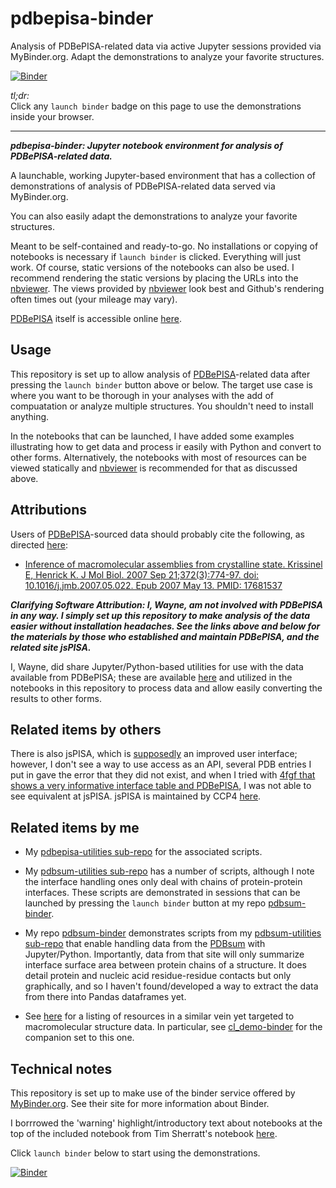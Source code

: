 # pdbepisa-binder
Analysis of PDBePISA-related data via active Jupyter sessions provided via MyBinder.org. Adapt the demonstrations to analyze your favorite structures.

[![Binder](https://mybinder.org/badge_logo.svg)](https://mybinder.org/v2/gh/fomightez/pdbepisa-binder/main?urlpath=%2Fnotebooks%2Findex.ipynb)


*tl;dr:*  
Click any `launch binder` badge on this page to use the demonstrations inside your browser.

------


***pdbepisa-binder:  Jupyter notebook environment for analysis of PDBePISA-related data.***

A launchable, working Jupyter-based environment that has a collection of demonstrations of analysis of PDBePISA-related data served via MyBinder.org.

You can also easily adapt the demonstrations to analyze your favorite structures.

Meant to be self-contained and ready-to-go. No installations or copying of notebooks is necessary if `launch binder` is clicked. Everything will just work. Of course, static versions of the notebooks can also be used. I recommend rendering the static versions by placing the URLs into the [nbviewer](https://nbviewer.jupyter.org/). The views provided by [nbviewer](https://nbviewer.jupyter.org/) look best and Github's rendering often times out (your mileage may vary).

[PDBePISA](https://www.ebi.ac.uk/pdbe/pisa/) itself is accessible online [here](https://www.ebi.ac.uk/pdbe/pisa/).



Usage
-----

This repository is set up to allow analysis of [PDBePISA](https://www.ebi.ac.uk/pdbe/pisa/)-related data after pressing the `launch binder` button above or below. The target use case is where you want to be thorough in your analyses with the add of compuatation or analyze multiple structures. You shouldn't need to install anything.

In the notebooks that can be launched, I have added some examples illustrating how to get data and process ir easily with Python and convert to other forms. Alternatively, the notebooks with most of resources can be viewed statically and [nbviewer](https://nbviewer.jupyter.org/) is recommended for that as discussed above.

## Attributions

Users of [PDBePISA](https://www.ebi.ac.uk/pdbe/pisa/)-sourced data should probably cite the following, as directed [here](https://www.ebi.ac.uk/pdbe/pisa/picite.html):

- [Inference of macromolecular assemblies from crystalline state. Krissinel E, Henrick K. J Mol Biol. 2007 Sep 21;372(3):774-97. doi: 10.1016/j.jmb.2007.05.022. Epub 2007 May 13. PMID: 17681537](https://pubmed.ncbi.nlm.nih.gov/17681537)

***Clarifying Software Attribution: I, Wayne, am not involved with PDBePISA in any way. I simply set up this repository to make analysis of the data easier without installation headaches. See the links above and below for the materials by those who established and maintain PDBePISA, and the related site jsPISA.***


I, Wayne, did share Jupyter/Python-based utilities for use with the data available from PDBePISA; these are available [here](https://github.com/fomightez/structurework/tree/master/pdbepisa-utilities) and utilized in the notebooks in this repository to process data and allow easily converting the results to other forms.



## Related items by others

There is also jsPISA, which is [supposedly](https://pubmed.ncbi.nlm.nih.gov/25908787/) an improved user interface; however, I don't see a way to use access as an API, several PDB entries I put in gave the error that they did not exist, and when I tried with [4fgf that shows a very informative interface table and PDBePISA](http://www.ebi.ac.uk/pdbe/pisa/cgi-bin/piserver?qi=4fgf), I was not able to see equivalent at jsPISA. jsPISA is maintained by CCP4 [here](http://www.ccp4.ac.uk/pisa).


## Related items by me

- My [pdbepisa-utilities sub-repo](https://github.com/fomightez/structurework/tree/master/pdbsum-utilities) for the associated scripts.

- My [pdbsum-utilities sub-repo](https://github.com/fomightez/structurework/tree/master/pdbsum-utilities) has a number of scripts, although I note the interface handling ones only deal with chains of protein-protein interfaces. These scripts are demonstrated in sessions that can be launched by pressing the `launch binder` button at my repo [pdbsum-binder](https://github.com/fomightez/pdbsum-binder).

- My repo [pdbsum-binder](https://github.com/fomightez/pdbsum-binder) demonstrates scripts from my [pdbsum-utilities sub-repo](https://github.com/fomightez/structurework/tree/master/pdbsum-utilities) that enable handling data from the [PDBsum](http://www.ebi.ac.uk/thornton-srv/databases/cgi-bin/pdbsum/GetPage.pl?pdbcode=index.html) with Jupyter/Python. Importantly, data from that site will only summarize interface surface area between protein chains of a structure. It does detail protein and nucleic acid residue-residue contacts but only graphically, and so I haven't found/developed a way to extract the data from there into Pandas dataframes yet.

- See [here](https://github.com/fomightez/structurework#related-binderized-utilities) for a listing of resources in a similar vein yet targeted to macromolecular structure data. In particular, see [cl_demo-binder](https://github.com/fomightez/cl_demo-binder) for the companion set to this one.





## Technical notes

This repository is set up to make use of the binder service offered by [MyBinder.org](https://mybinder.org/). See their site for more information about Binder.

I borrrowed the 'warning' highlight/introductory text about notebooks at the top of the included notebook from Tim Sherratt's notebook [here](https://github.com/GLAM-Workbench/te-papa-api/blob/master/Exploring-the-Te-Papa-collection-API.ipynb).

Click `launch binder` below to start using the demonstrations.

[![Binder](https://mybinder.org/badge_logo.svg)](https://mybinder.org/v2/gh/fomightez/pdbepisa-binder/main?urlpath=%2Fnotebooks%2Findex.ipynb)
